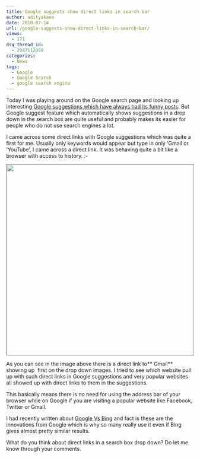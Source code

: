```yaml
---
title: Google suggests show direct links in search bar
author: adityakane
date: 2010-07-14
url: /google-suggests-show-direct-links-in-search-bar/
views:
  - 171
dsq_thread_id:
  - 2947112099
categories:
  - News
tags:
  - Google
  - Google Search
  - google search engine
---
```

Today I was playing around on the Google search page and looking up interesting [Google suggestions which have always had its funny posts][1]. But Google suggest feature which automatically shows suggestions in a drop down in the search box are quite useful and probably makes its easier for people who do not use search engines a lot.

I came across some direct links with Google suggestions which was quite a first for me. Usually only keywords would appear but type in only &#8216;Gmail or &#8216;YouTube&#8217;, I came across a direct link. It was behaving quite a bit like a browser with access to history. <img src="http://devilsworkshop.org/wp-includes/images/smilies/simple-smile.png" alt=":-)" class="wp-smiley" style="height: 1em; max-height: 1em;" />

<p style="text-align: center;">
  <a rel="attachment wp-att-28213" href="http://devilsworkshop.org/google-suggests-show-direct-links-in-search-bar/google_suggest_direct_links/"><img class="aligncenter size-full wp-image-28213" style="border: 1px solid grey;" title="Google_suggest_direct_links" src="http://cdn.devilsworkshop.org/files/2010/07/Google_suggest_direct_links.png" alt="" width="522" height="514" /></a>
</p>

As you can see in the image above there is a direct link to** Gmail** showing up  first on the drop down images. I tried to see which website pull up with such direct links in Google suggestions and very popular websites all showed up with direct links to them in the suggestions.

This basically means there is no need for using the address bar of your browser while on Google if you are visiting a popular website like Facebook, Twitter or Gmail.

I had recently written about [Google Vs Bing][2] and fact is these are the innovations from Google which is why so many really use it even if Bing gives almost pretty similar results.

What do you think about direct links in a search box drop down? Do let me know through your comments.

 [1]: http://devilsworkshop.org/what-does-google-think-of-other-sites/ "Google suggestions which have always had its funny posts"
 [2]: http://devilsworkshop.org/do-we-choose-google-over-bing-just-out-of-habit-google-vs-bing/ "Google Vs Bing"
